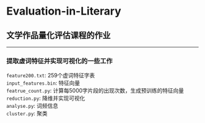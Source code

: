 # Evaluation-in-Literary
## 文学作品量化评估课程的作业
--------------
### 提取虚词特征并实现可视化的一些工作 </br>
`feature200.txt`:     259个虚词特征字表 </br>
`input_features.bin`: 特征向量</br>
`featrue_count.py`:   计算每5000字片段的出现次数，生成预训练的特征向量 </br>
`reduction.py`:       降维并实现可视化 </br>
`analyse.py`:         词频信息 </br>
`cluster.py`:         聚类 </br>


